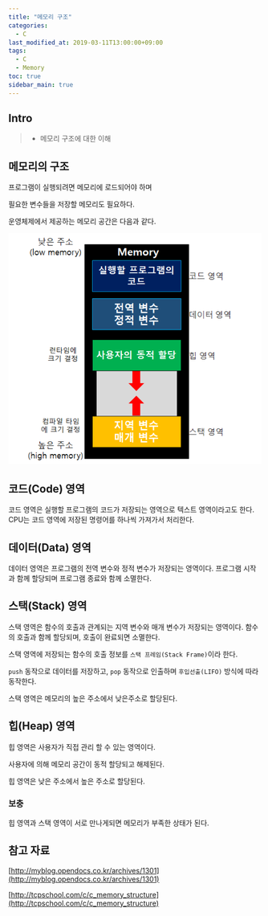 ```yaml
---
title: "메모리 구조"
categories: 
  - C
last_modified_at: 2019-03-11T13:00:00+09:00
tags: 
  - C
  - Memory
toc: true
sidebar_main: true
---
```


## Intro

> - 메모리 구조에 대한 이해

## 메모리의 구조

프로그램이 실행되려면 메모리에 로드되어야 하며

필요한 변수들을 저장할 메모리도 필요하다.

운영체제에서 제공하는 메모리 공간은 다음과 같다.

![me](https://github.com/lesslate/lesslate.github.io/blob/master/assets/img/C/memory.png?raw=true)

## 코드(Code) 영역

코드 영역은 실행할 프로그램의 코드가 저장되는 영역으로 텍스트 영역이라고도 한다.
CPU는 코드 영역에 저장된 명령어를 하나씩 가져가서 처리한다.

## 데이터(Data) 영역

데이터 영역은 프로그램의 전역 변수와 정적 변수가 저장되는 영역이다.
프로그램 시작과 함께 할당되며 프로그램 종료와 함께 소멸한다.

## 스택(Stack) 영역

스택 영역은 함수의 호출과 관계되는 지역 변수와 매개 변수가 저장되는 영역이다.
함수의 호출과 함께 할당되며, 호출이 완료되면 소멸한다.

스택 영역에 저장되는 함수의 호출 정보를 `스택 프레임(Stack Frame)`이라 한다.

`push` 동작으로 데이터를 저장하고, `pop` 동작으로 인출하며 `후입선출(LIFO)` 방식에 따라 동작한다.

스택 영역은 메모리의 높은 주소에서 낮은주소로 할당된다.

## 힙(Heap) 영역

힙 영역은 사용자가 직접 관리 할 수 있는 영역이다.

사용자에 의해 메모리 공간이 동적 할당되고 해제된다.

힙 영역은 낮은 주소에서 높은 주소로 할당된다.


### 보충

힙 영역과 스택 영역이 서로 만나게되면 메모리가 부족한 상태가 된다.


## 참고 자료

[http://myblog.opendocs.co.kr/archives/1301](http://myblog.opendocs.co.kr/archives/1301)

[http://tcpschool.com/c/c_memory_structure](http://tcpschool.com/c/c_memory_structure)